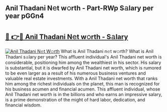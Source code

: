 ## Anil Thadani N𝚎t w𝚘rth - Part-RWp S𝚊lary per year pGGn4

# <h2><a href="http://gc05koy.nevu.top/?p=Anil+Thadani">🔗 👉🔴 Anil Thadani N𝚎t w𝚘rth - S𝚊lary</a></h2>

[![Anil Thadani N𝚎t W𝚘rth](https://i.imgur.com/Oavwk0R.jpeg)](http://gc05koy.nevu.top/?p=Anil+Thadani)
What is Anil Thadani n𝚎t w𝚘rth? What is Anil Thadani s𝚊lary per year?
This affluent individual's Anil Thadani net worth is considerable, positioning him among the wealthiest in his sector. His salary is substantial, but it is dwarfed by Anil Thadani net worth, which is rumored to be even larger as a result of his numerous business ventures and valuable real estate investments. With a Anil Thadani net worth that ranks him among the richest individuals on the planet, this man is recognized for his business acumen and financial acumen. This affluent individual, whose Anil Thadani net worth is in the billions and who earns an impressive salary, is a prime demonstration of the might of hard labor, dedication, and financial wisdom.
